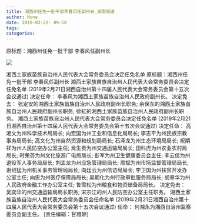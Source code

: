 ```yaml
---
title: 湘西州任免一批干部李春风任副州长_湖南频道
author: None
date: 2019-02-22- 09:50
tags: 
categories: 
---
```

原标题：湘西州任免一批干部 李春风任副州长
<!-- more -->
                
<img align="center" border="0" src="http://p2.ifengimg.com/a/2016/0810/204c433878d5cf9size1_w16_h16.png" />
                
            
湘西土家族苗族自治州人民代表大会常务委员会决定任免名单
原标题：湘西州任免一批干部 李春风任副州长
湘西土家族苗族自治州人民代表大会常务委员会决定任免名单
(2019年2月21日湘西自治州第十四届人民代表大会常务委员会第十五次会议通过)
决定任命：
李春风为湘西土家族苗族自治州人民政府副州长。
决定免去：
张定安的湘西土家族苗族自治州人民政府副州长职务;
余保东的湘西土家族苗族自治州人民政府副州长职务;
徐虹的湘西土家族苗族自治州人民政府副州长职务。
湘西土家族苗族自治州人民代表大会常务委员会决定任免名单
(2019年2月21日湘西自治州第十四届人民代表大会常务委员会第十五次会议通过)
决定任命：
高湘文为州科学技术局局长;
向宏国为州工业和信息化局局长;
李志平为州民族宗教事务局局长;
高文化为州自然资源和规划局局长;
石泽龙为州生态环境局局长;
祝期祥为州人民防空办公室主任;
龙生贵为州交通运输局局长;
田科虎为州农业农村局局长;
时荣芬为州文化旅游广电局局长;
彭军为州卫生健康委员会主任;
李云信为州退役军人事务局局长;
刘孟龙为州应急管理局局长;
周斌为州市场监督管理局局长;
谢绍猛为州机关事务管理局局长;
向廷云为州信访局局长;
李卫国为州扶贫开发办公室主任;
向忠为州医疗保障局局长;
吴朝化为州行政审批服务局局长;
胡章华为州人民政府金融工作办公室主任;
鲁雪松为州粮食和物资储备局局长。
决定免去：
吴奕华的州交通运输局局长职务;
宋宗江的州人民防空办公室主任职务。
湘西土家族苗族自治州人民代表大会常务委员会任命名单
(2019年2月21日湘西自治州第十四届人民代表大会常务委员会第十五次会议通过)
任命：
何湘永为湘西自治州监察委员会副主任。
[责任编辑：甘雅婷]
            
